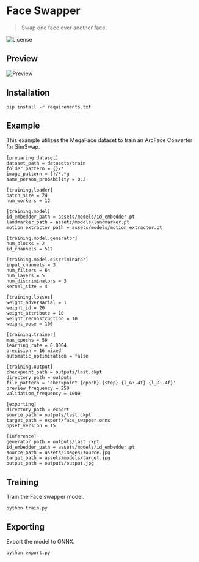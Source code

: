 Face Swapper
=================

> Swap one face over another face.

![License](https://img.shields.io/badge/license-MIT-green)


Preview
-------

![Preview]()


Installation
------------

```
pip install -r requirements.txt
```


Example
-------

This example utilizes the MegaFace dataset to train an ArcFace Converter for SimSwap.

```
[preparing.dataset]
dataset_path = datasets/train
folder_pattern = {}/*
image_pattern = {}/*.*g
same_person_probability = 0.2

[training.loader]
batch_size = 24
num_workers = 12

[training.model]
id_embedder_path = assets/models/id_embedder.pt
landmarker_path = assets/models/landmarker.pt
motion_extractor_path = assets/models/motion_extractor.pt

[training.model.generator]
num_blocks = 2
id_channels = 512

[training.model.discriminator]
input_channels = 3
num_filters = 64
num_layers = 5
num_discriminators = 3
kernel_size = 4

[training.losses]
weight_adversarial = 1
weight_id = 20
weight_attribute = 10
weight_reconstruction = 10
weight_pose = 100

[training.trainer]
max_epochs = 50
learning_rate = 0.0004
precision = 16-mixed
automatic_optimization = false

[training.output]
checkpoint_path = outputs/last.ckpt
directory_path = outputs
file_pattern = 'checkpoint-{epoch}-{step}-{l_G:.4f}-{l_D:.4f}'
preview_frequency = 250
validation_frequency = 1000

[exporting]
directory_path = export
source_path = outputs/last.ckpt
target_path = export/face_swapper.onnx
opset_version = 15

[inference]
generator_path = outputs/last.ckpt
id_embedder_path = assets/models/id_embedder.pt
source_path = assets/images/source.jpg
target_path = assets/models/target.jpg
output_path = outputs/output.jpg
```


Training
--------

Train the Face swapper model.

```
python train.py
```


Exporting
---------

Export the model to ONNX.

```
python export.py
```
